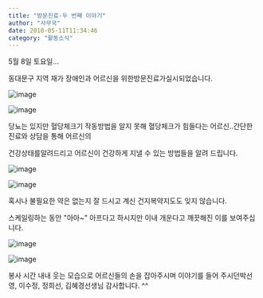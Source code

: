 ```yaml
---
title: "방문진료-두 번째 이야기"
author: "사무국"
date: 2010-05-11T11:34:46
category: "활동소식"
---
```


5월 8일 토요일...

동대문구 지역 재가 장애인과 어르신을 위한방문진료가실시되었습니다.

![image](/files/attach/images/2318/386/002/5ecf57f41eed92fd7d47dc59ef77f9dc)

![image](/files/attach/images/2318/386/002/540c4572ac9f304e90df3e1efe73e7ab)

당뇨는 있지만 혈당체크기 작동방법을 알지 못해 혈당체크가 힘들다는 어르신..간단한 진료와 상담을 통해 어르신의

건강상태를알려드리고 어르신이 건강하게 지낼 수 있는 방법들을 알려 드립니다.﻿﻿

![image](/files/attach/images/2318/386/002/d1c79de6eee5ab7b73226021f1b9b8e4)

![image](/files/attach/images/2318/386/002/492a4126cf7d6986c3f29ec5bcbb3fb1)

혹시나 불필요한 약은 없는지 잘 드시고 계신 건지복약지도도 잊지 않습니다.

스케일링하는 동안 \"아아~\" 아프다고 하시지만 이내 개운다고 깨끗해진 이를 보여주십니다.

![image](/files/attach/images/2318/386/002/49847ae6889bf768e6543cdfa9cd5c5b)

![image](/files/attach/images/2318/386/002/48d584e9362d7ae81fac0aec600a9143)

봉사 시간 내내 웃는 모습으로 어르신들의 손을 잡아주시며 이야기를 들어 주시던박선영, 이수정, 정희선, 김혜경선생님 감사합니다. ^^
